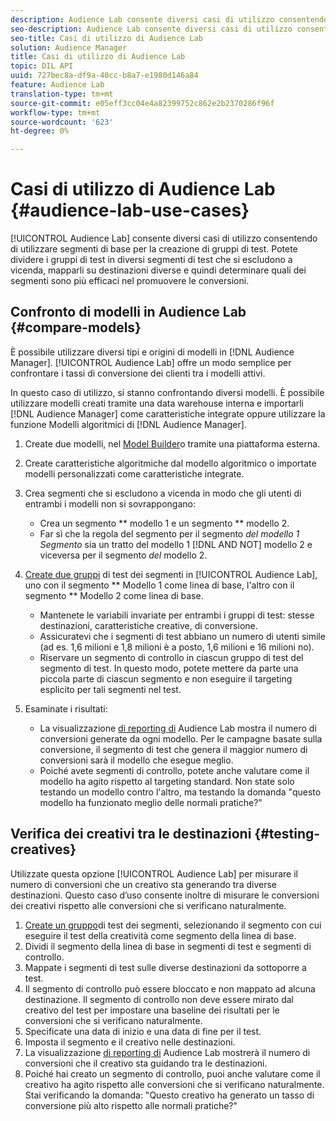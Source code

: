 ```yaml
---
description: Audience Lab consente diversi casi di utilizzo consentendo di utilizzare segmenti di base per la creazione di gruppi di test. Potete dividere i gruppi di test in diversi segmenti di test che si escludono a vicenda, mapparli su destinazioni diverse e quindi determinare quali dei segmenti sono più efficaci nel promuovere le conversioni.
seo-description: Audience Lab consente diversi casi di utilizzo consentendo di utilizzare segmenti di base per la creazione di gruppi di test. Potete dividere i gruppi di test in diversi segmenti di test che si escludono a vicenda, mapparli su destinazioni diverse e quindi determinare quali dei segmenti sono più efficaci nel promuovere le conversioni.
seo-title: Casi di utilizzo di Audience Lab
solution: Audience Manager
title: Casi di utilizzo di Audience Lab
topic: DIL API
uuid: 727bec8a-df9a-40cc-b8a7-e1980d146a84
feature: Audience Lab
translation-type: tm+mt
source-git-commit: e05eff3cc04e4a82399752c862e2b2370286f96f
workflow-type: tm+mt
source-wordcount: '623'
ht-degree: 0%

---
```



# Casi di utilizzo di Audience Lab {#audience-lab-use-cases}

[!UICONTROL Audience Lab] consente diversi casi di utilizzo consentendo di utilizzare segmenti di base per la creazione di gruppi di test. Potete dividere i gruppi di test in diversi segmenti di test che si escludono a vicenda, mapparli su destinazioni diverse e quindi determinare quali dei segmenti sono più efficaci nel promuovere le conversioni.

## Confronto di modelli in Audience Lab {#compare-models}

È possibile utilizzare diversi tipi e origini di modelli in [!DNL Audience Manager]. [!UICONTROL Audience Lab] offre un modo semplice per confrontare i tassi di conversione dei clienti tra i modelli attivi.

<!-- audience-lab-compare-models.xml -->

In questo caso di utilizzo, si stanno confrontando diversi modelli. È possibile utilizzare modelli creati tramite una data warehouse interna e importarli [!DNL Audience Manager] come caratteristiche [](../../features/traits/create-onboarded-rule-based-traits.md#create-rules-based-or-onboarded-traits) integrate oppure utilizzare la funzione Modelli [](../../features/algorithmic-models/understanding-models.md) algoritmici di [!DNL Audience Manager].

1. Create due modelli, nel [Model Builder](../../features/algorithmic-models/create-model.md)o tramite una piattaforma esterna.
1. Create caratteristiche [](../../features/traits/create-algorithmic-traits.md) algoritmiche dal modello algoritmico o importate modelli personalizzati come caratteristiche integrate.
1. Crea segmenti che si escludono a vicenda in modo che gli utenti di entrambi i modelli non si sovrappongano:

   * Crea un segmento ** modello 1 e un segmento ** modello 2.
   * Far sì che la regola del segmento per il segmento *del modello 1 Segmento* sia un tratto del modello 1 [!DNL AND NOT] modello 2 e viceversa per il segmento *del* modello 2.

1. [Create due gruppi](../../features/audience-lab/audience-lab-manage-test-groups.md#create-test-groups) di test dei segmenti in [!UICONTROL Audience Lab], uno con il segmento ** Modello 1 come linea di base, l&#39;altro con il segmento ** Modello 2 come linea di base.

   * Mantenete le variabili invariate per entrambi i gruppi di test: stesse destinazioni, caratteristiche creative, di conversione.
   * Assicuratevi che i segmenti di test abbiano un numero di utenti simile (ad es. 1,6 milioni e 1,8 milioni è a posto, 1,6 milioni e 16 milioni no).
   * Riservare un segmento di controllo in ciascun gruppo di test del segmento di test. In questo modo, potete mettere da parte una piccola parte di ciascun segmento e non eseguire il targeting esplicito per tali segmenti nel test.

1. Esaminate i risultati:

   * La visualizzazione [di reporting di](../../features/audience-lab/audience-lab-reporting-view.md) Audience Lab mostra il numero di conversioni generate da ogni modello. Per le campagne basate sulla conversione, il segmento di test che genera il maggior numero di conversioni sarà il modello che esegue meglio.
   * Poiché avete segmenti di controllo, potete anche valutare come il modello ha agito rispetto al targeting standard. Non state solo testando un modello contro l&#39;altro, ma testando la domanda &quot;questo modello ha funzionato meglio delle normali pratiche?&quot;

## Verifica dei creativi tra le destinazioni {#testing-creatives}

<!-- audience-lab-creatives-across-destinations.xml -->

Utilizzate questa opzione [!UICONTROL Audience Lab] per misurare il numero di conversioni che un creativo sta generando tra diverse destinazioni. Questo caso d’uso consente inoltre di misurare le conversioni dei creativi rispetto alle conversioni che si verificano naturalmente.

1. [Create un gruppo](../../features/audience-lab/audience-lab-manage-test-groups.md#create-test-groups)di test dei segmenti, selezionando il segmento con cui eseguire il test della creatività come segmento della linea di base.
1. Dividi il segmento della linea di base in segmenti di test e segmenti di controllo.
1. Mappate i segmenti di test sulle diverse destinazioni da sottoporre a test.
1. Il segmento di controllo può essere bloccato e non mappato ad alcuna destinazione. Il segmento di controllo non deve essere mirato dal creativo del test per impostare una baseline dei risultati per le conversioni che si verificano naturalmente.
1. Specificate una data di inizio e una data di fine per il test.
1. Imposta il segmento e il creativo nelle destinazioni.
1. La visualizzazione [di reporting di](../../features/audience-lab/audience-lab-reporting-view.md) Audience Lab mostrerà il numero di conversioni che il creativo sta guidando tra le destinazioni.
1. Poiché hai creato un segmento di controllo, puoi anche valutare come il creativo ha agito rispetto alle conversioni che si verificano naturalmente. Stai verificando la domanda: &quot;Questo creativo ha generato un tasso di conversione più alto rispetto alle normali pratiche?&quot;
